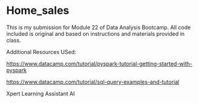 # Home_sales

This is my submission for Module 22 of Data Analysis Bootcamp. All code included is original and based on instructions and materials provided in class.

Additional Resources USed: 

https://www.datacamp.com/tutorial/pyspark-tutorial-getting-started-with-pyspark

https://www.datacamp.com/tutorial/sql-query-examples-and-tutorial

Xpert Learning Assistant AI
